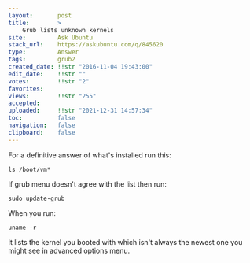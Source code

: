 ```yaml
---
layout:       post
title:        >
    Grub lists unknown kernels
site:         Ask Ubuntu
stack_url:    https://askubuntu.com/q/845620
type:         Answer
tags:         grub2
created_date: !!str "2016-11-04 19:43:00"
edit_date:    !!str ""
votes:        !!str "2"
favorites:    
views:        !!str "255"
accepted:     
uploaded:     !!str "2021-12-31 14:57:34"
toc:          false
navigation:   false
clipboard:    false
---
```


For a definitive answer of what's installed run this:

``` 
ls /boot/vm*

```

If grub menu doesn't agree with the list then run:

``` 
sudo update-grub

```

When you run:

``` 
uname -r

```

It lists the kernel you booted with which isn't always the newest one you might see in advanced options menu.
